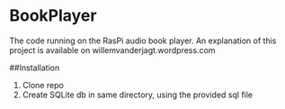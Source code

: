BookPlayer
==========

The code running on the RasPi audio book player. An explanation of this project is available on willemvanderjagt.wordpress.com

##Installation

1. Clone repo
2. Create SQLite db in same directory, using the provided sql file

